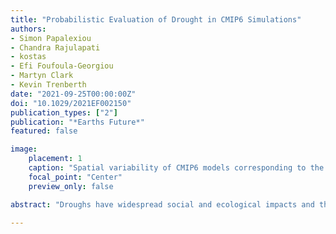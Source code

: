 ```yaml
---
title: "Probabilistic Evaluation of Drought in CMIP6 Simulations"
authors:
- Simon Papalexiou
- Chandra Rajulapati
- kostas
- Efi Foufoula-Georgiou
- Martyn Clark
- Kevin Trenberth
date: "2021-09-25T00:00:00Z"
doi: "10.1029/2021EF002150"
publication_types: ["2"]
publication: "*Earths Future*"
featured: false

image:
    placement: 1
    caption: "Spatial variability of CMIP6 models corresponding to the best performing run, and relationship between the number of CMIP6 runs per model and the average percentage of grids where runs of the model perform best."
    focal_point: "Center"
    preview_only: false

abstract: "Droughs have widespread social and ecological impacts and thus it is critical to develop long-term adaptation and mitigation strategies to reduce drought vulnerability. Climate models are important in quantifying drought changes, yet their simulations are often biased. In this study, we assess the ability of climate models to reproduce observed drought characteristics at the global scale based on a probabilistic framework. Results show that many simulations reproduce well the properties of observed droughts. In most regions the probability distributions describing drought duration and severity in observations and simulations are similar. No single model can be considered as the best over the globe, yet models with more simulations perform better in more regions. The variance in drought statistics among the simulations is higher in the tropics compared to other geographical zones. The study emphasizes the need to rigorously evaluate climate models and identify those that agree with observations."

---
```


